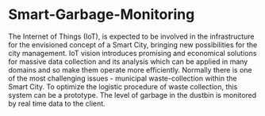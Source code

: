 # Smart-Garbage-Monitoring
The Internet of Things (IoT), is expected to be involved in the infrastructure for the envisioned concept of a Smart City, bringing new possibilities for the city management. IoT vision introduces promising and economical solutions for massive data collection and its analysis which can be applied in many domains and so make them operate more efficiently. Normally there is one of the most challenging issues - municipal waste-collection within the Smart City. To optimize the logistic procedure of waste collection, this system can be a prototype. The level of garbage in the dustbin is monitored by real time data to the client.
